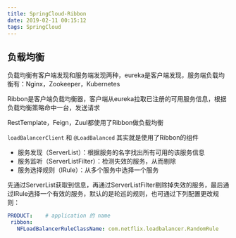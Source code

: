 ```yaml
---
title: SpringCloud-Ribbon
date: 2019-02-11 00:15:12
tags: SpringCloud
---
```


## 负载均衡

负载均衡有客户端发现和服务端发现两种，eureka是客户端发现，服务端负载均衡有：Nginx，Zookeeper，Kubernetes

Ribbon是客户端负载均衡器，客户端从eureka拉取已注册的可用服务信息，根据负载均衡策略命中一台，发送请求

RestTemplate，Feign，Zuul都使用了Ribbon做负载均衡

`loadBalancerClient` 和 `@LoadBalanced` 其实就是使用了Ribbon的组件

- 服务发现（ServerList）：根据服务的名字找出所有可用的该服务信息
- 服务监听（ServerListFilter）：检测失效的服务，从而剔除
- 服务选择规则（IRule）：从多个服务中选择一个服务

先通过ServerList获取到信息，再通过ServerListFilter剔除掉失效的服务，最后通过IRule选择一个有效的服务，默认的是轮巡的规则，也可通过下列配置更改规则：

```yml
PRODUCT:    # application 的 name
 ribbon:
   NFLoadBalancerRuleClassName: com.netflix.loadbalancer.RandomRule     #随机
```